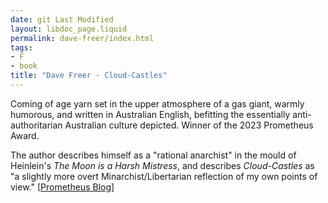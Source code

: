 ```yaml
---
date: git Last Modified
layout: libdoc_page.liquid
permalink: dave-freer/index.html
tags:
- F
- book
title: "Dave Freer - Cloud-Castles"
---
```


Coming of age yarn set in the upper atmosphere of a gas giant, warmly humorous, and written in Australian English, befitting the essentially anti-authoritarian Australian culture depicted. Winner of the 2023 
Prometheus Award.

The author describes himself as a "rational anarchist" in the mould of Heinlein's _The Moon is a Harsh Mistress_, and describes _Cloud-Castles_ as "a slightly more overt Minarchist/Libertarian reflection 
of my own points of view." [<a href="https://www.lfs.org/blog/the-prometheus-interview-with-dave-freer-the-2023-best-novel-winner-for-cloud-castles/">Prometheus Blog</a>]
